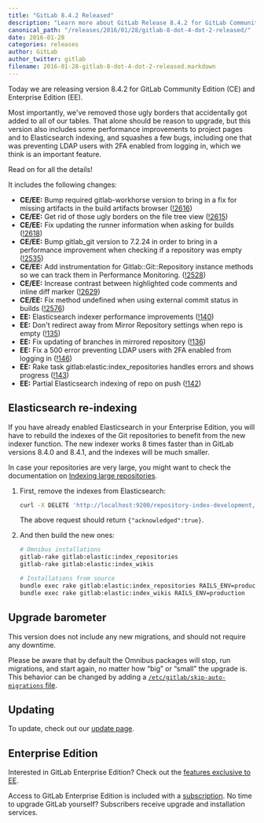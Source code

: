 ```yaml
---
title: "GitLab 8.4.2 Released"
description: "Learn more about GitLab Release 8.4.2 for GitLab Community Edition (CE) and Enterprise Edition (EE)"
canonical_path: "/releases/2016/01/28/gitlab-8-dot-4-dot-2-released/"
date: 2016-01-28
categories: releases
author: GitLab
author_twitter: gitlab
filename: 2016-01-28-gitlab-8-dot-4-dot-2-released.markdown
---
```


Today we are releasing version 8.4.2 for GitLab Community Edition (CE) and
Enterprise Edition (EE).

Most importantly, we've removed those ugly borders that accidentally got added
to all of our tables. That alone should be reason to upgrade, but this version
also includes some performance improvements to project pages and to
Elasticsearch indexing, and squashes a few bugs, including one that was
preventing LDAP users with 2FA enabled from logging in, which we think is an
important feature.

Read on for all the details!

<!-- more -->

It includes the following changes:

- **CE/EE:** Bump required gitlab-workhorse version to bring in a fix for
  missing artifacts in the build artifacts browser ([!2616])
- **CE/EE:** Get rid of those ugly borders on the file tree view ([!2615])
- **CE/EE:** Fix updating the runner information when asking for builds
  ([!2618])
- **CE/EE:** Bump gitlab_git version to 7.2.24 in order to bring in a
  performance improvement when checking if a repository was empty ([!2535])
- **CE/EE:** Add instrumentation for Gitlab::Git::Repository instance methods so
  we can track them in Performance Monitoring. ([!2528])
- **CE/EE:** Increase contrast between highlighted code comments and inline diff
  marker ([!2629])
- **CE/EE:** Fix method undefined when using external commit status in builds
  ([!2576])
- **EE:** Elasticsearch indexer performance improvements ([!140])
- **EE:** Don't redirect away from Mirror Repository settings when repo is empty
  ([!135])
- **EE:** Fix updating of branches in mirrored repository ([!136])
- **EE:** Fix a 500 error preventing LDAP users with 2FA enabled from logging in
  ([!146])
- **EE:** Rake task gitlab:elastic:index_repositories handles errors and shows
  progress ([!143])
- **EE:** Partial Elasticsearch indexing of repo on push ([!142])

[!2528]: https://gitlab.com/gitlab-org/gitlab-ce/merge_requests/2528
[!2535]: https://gitlab.com/gitlab-org/gitlab-ce/merge_requests/2535
[!2576]: https://gitlab.com/gitlab-org/gitlab-ce/merge_requests/2576
[!2615]: https://gitlab.com/gitlab-org/gitlab-ce/merge_requests/2615
[!2616]: https://gitlab.com/gitlab-org/gitlab-ce/merge_requests/2616
[!2618]: https://gitlab.com/gitlab-org/gitlab-ce/merge_requests/2618
[!2629]: https://gitlab.com/gitlab-org/gitlab-ce/merge_requests/2629
[!135]: https://gitlab.com/gitlab-org/gitlab-ee/merge_requests/135
[!136]: https://gitlab.com/gitlab-org/gitlab-ee/merge_requests/136
[!140]: https://gitlab.com/gitlab-org/gitlab-ee/merge_requests/140
[!142]: https://gitlab.com/gitlab-org/gitlab-ee/merge_requests/142
[!143]: https://gitlab.com/gitlab-org/gitlab-ee/merge_requests/143
[!146]: https://gitlab.com/gitlab-org/gitlab-ee/merge_requests/146

## Elasticsearch re-indexing

If you have already enabled Elasticsearch in your Enterprise Edition, you will
have to rebuild the indexes of the Git repositories to benefit from the new
indexer function. The new indexer works 8 times faster than in GitLab versions
8.4.0 and 8.4.1, and the indexes will be much smaller.

In case your repositories are very large, you might want to check the
documentation on [Indexing large repositories][es-large-index].

[es-large-index]: http://doc.gitlab.com/ee/integration/elasticsearch.html#indexing-large-repositories "Elasticsearch - Indexing large repositories"

1.  First, remove the indexes from Elasticsearch:

    ```bash
    curl -X DELETE 'http://localhost:9200/repository-index-development,projectwiki-index-development/'
    ```

    The above request should return `{"acknowledged":true}`.

1.  And then build the new ones:

    ```bash
    # Omnibus installations
    gitlab-rake gitlab:elastic:index_repositories
    gitlab-rake gitlab:elastic:index_wikis

    # Installations from source
    bundle exec rake gitlab:elastic:index_repositories RAILS_ENV=production
    bundle exec rake gitlab:elastic:index_wikis RAILS_ENV=production
    ```

## Upgrade barometer

This version does not include any new migrations, and should not require any
downtime.

Please be aware that by default the Omnibus packages will stop, run migrations,
and start again, no matter how “big” or “small” the upgrade is. This behavior
can be changed by adding a [`/etc/gitlab/skip-auto-migrations`
file](http://doc.gitlab.com/omnibus/update/README.html).

## Updating

To update, check out our [update page](/update/).

## Enterprise Edition

Interested in GitLab Enterprise Edition? Check out the [features exclusive to
EE](/features/#enterprise).

Access to GitLab Enterprise Edition is included with a [subscription](/pricing/).
No time to upgrade GitLab yourself? Subscribers receive upgrade and installation
services.
